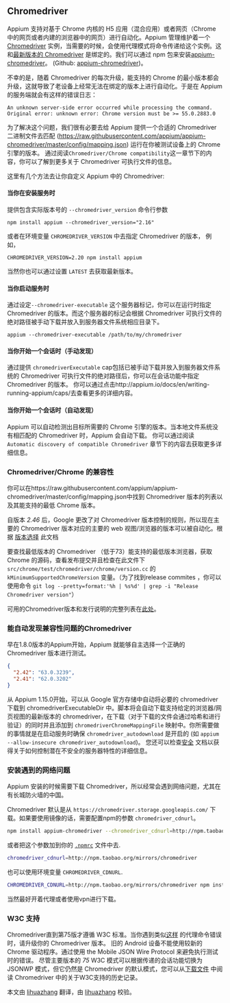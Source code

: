 ## Chromedriver

Appium 支持对基于 Chrome 内核的 H5 应用（混合应用）或者网页（Chrome 中的网页或者内建的浏览器中的网页）进行自动化。Appium 管理维护着一个 [Chromedriver](https://sites.google.com/a/chromium.org/chromedriver/) 实例，当需要的时候，会使用代理模式将命令传递给这个实例。这和[最新版本的 Chromedriver](https://chromedriver.storage.googleapis.com/LATEST_RELEASE) 是绑定的。我们可以通过 npm 包来安装[appium-chromedriver](https://www.npmjs.com/package/appium-chromedriver)。 (Github: [appium-chromedriver](https://github.com/appium/appium-chromedriver))。

不幸的是，随着 Chromedriver 的每次升级，能支持的 Chrome 的最小版本都会升级，这就导致了老设备上经常无法在绑定的版本上进行自动化。于是在 Appium 的服务端就会有这样的错误日志：
```
An unknown server-side error occurred while processing the command.
Original error: unknown error: Chrome version must be >= 55.0.2883.0
```

为了解决这个问题，我们很有必要去给 Appium 提供一个合适的 Chromedriver 二进制文件去匹配 (https://raw.githubusercontent.com/appium/appium-chromedriver/master/config/mapping.json) 运行在你被测试设备上的 Chrome 引擎的版本。
通过阅读`Chromedriver/Chrome compatibility`这一章节下的内容，你可以了解到更多关于 Chromedriver 可执行文件的信息。

这里有几个方法去让你自定义 Appium 中的 Chromedriver:

#### 当你在安装服务时

提供包含实际版本号的 `--chromedriver_version` 命令行参数
```
npm install appium --chromedriver_version="2.16"
```
或者在环境变量 `CHROMEDRIVER_VERSION` 中去指定 Chromedriver 的版本，
例如，
```
CHROMEDRIVER_VERSION=2.20 npm install appium
```
当然你也可以通过设置 `LATEST` 去获取最新版本。

#### 当你启动服务时
通过设定`--chromedriver-executable` 这个服务器标记，你可以在运行时指定 Chromedriver 的版本。而这个服务器的标记会根据 Chromedriver 可执行文件的绝对路径被手动下载并放入到服务器文件系统相应目录下。
```
appium --chromedriver-executable /path/to/my/chromedriver
```

#### 当你开始一个会话时（手动发现）
通过提供 `chromedriverExecutable` cap包括已被手动下载并放入到服务器文件系统的 Chromedriver 可执行文件的绝对路径后，你可以在会话功能中指定 Chromedriver 的版本。
你可以通过点击http://appium.io/docs/en/writing-running-appium/caps/去查看更多的详细内容。

#### 当你开始一个会话时（自动发现）
Appium 可以自动检测出目标所需要的 Chrome 引擎的版本。当本地文件系统没有相匹配的 Chromedriver 时，Appium 会自动下载。
你可以通过阅读 `Automatic discovery of compatible Chromedriver` 章节下的内容去获取更多详细信息。

### Chromedriver/Chrome 的兼容性
你可以在https://raw.githubusercontent.com/appium/appium-chromedriver/master/config/mapping.json中找到 Chromedriver 版本的列表以及其能支持的最低 Chrome 版本。

自版本 *2.46* 后，Google 更改了对 Chromedriver 版本控制的规则，所以现在主要的 Chromedriver 版本对应的主要的 web 视图/浏览器的版本可以被自动化。根据 [版本选择](https://chromedriver.chromium.org/downloads/version-selection) 此文档

要查找最低版本的 Chromedriver （低于73）能支持的最低版本浏览器，获取 Chrome 的源码，查看发布提交并且检查在此文件下 `src/chrome/test/chromedriver/chrome/version.cc` 的 `kMinimumSupportedChromeVersion` 变量。（为了找到release commites ，你可以使用命令 `git log --pretty=format:'%h | %s%d' | grep -i "Release Chromedriver version"`）

可用的Chromedriver版本和发行说明的完整列表在[此处](https://chromedriver.storage.googleapis.com/index.html)。

### 能自动发现兼容性问题的Chromedriver

早在1.8.0版本的Appium开始，Appium 就能够自主选择一个正确的 Chromedriver 版本进行测试。
```JSON
{
  "2.42": "63.0.3239",
  "2.41": "62.0.3202"
}
```
从 Appium 1.15.0开始，可以从 Google 官方存储中自动将必要的 chromedriver 下载到 chromedriverExecutableDir 中。脚本将会自动下载支持给定的浏览器/网页视图的最新版本的 chromedriver，在下载（对于下载的文件会通过哈希和进行验证）的同时并且添加到 `chromedriverChromeMappingFile` 映射中。你所需要做的事情就是在启动服务时确保 `chromedriver_autodownload` 是开启的 (如 `appium --allow-insecure chromedriver_autodownload`)。
您还可以检查[安全](https://github.com/appium/appium/blob/master/docs/en/writing-running-appium/security.md) 文档以获得关于如何控制潜在不安全的服务器特性的详细信息。


### 安装遇到的网络问题

Appium 安装的时候需要下载 Chromedriver，所以经常会遇到网络问题，尤其在有长城防火墙的中国。

Chromedriver 默认是从 `https://chromedriver.storage.googleapis.com/` 下载。如果要使用镜像的话，需要配置npm的参数 `chromedriver_cdnurl`。

```bash
npm install appium-chromedriver --chromedriver_cdnurl=http://npm.taobao.org/mirrors/chromedriver
```

或者把这个参数加到你的 [`.npmrc`](https://docs.npmjs.com/files/npmrc) 文件中去.

```bash
chromedriver_cdnurl=http://npm.taobao.org/mirrors/chromedriver
```

也可以使用环境变量 `CHROMEDRIVER_CDNURL`.

```bash
CHROMEDRIVER_CDNURL=http://npm.taobao.org/mirrors/chromedriver npm install appium-chromedriver
```

当然最好开着代理或者使用vpn进行下载。

### W3C 支持

Chromedriver直到第75版才遵循 W3C 标准。当你遇到类似[这样](https://github.com/appium/python-client/issues/234) 的代理命令错误时，请升级你的 Chromedriver 版本。
旧的 Android 设备不能使用较新的 Chrome 驱动程序。通过使用 the Mobile JSON Wire Protocol 来避免执行测试时的错误。
尽管主要版本的 *75* W3C 模式可以根据传递的会话功能切换为 JSONWP 模式，但它仍然是 Chromedriver 的默认模式，您可以从[下载文件](https://sites.google.com/a/chromium.org/chromedriver/downloads) 中阅读 Chromedriver 中的关于W3C支持的历史记录。

本文由 [lihuazhang](https://github.com/lihuazhang) 翻译，由 [lihuazhang](https://github.com/lihuazhang) 校验。
